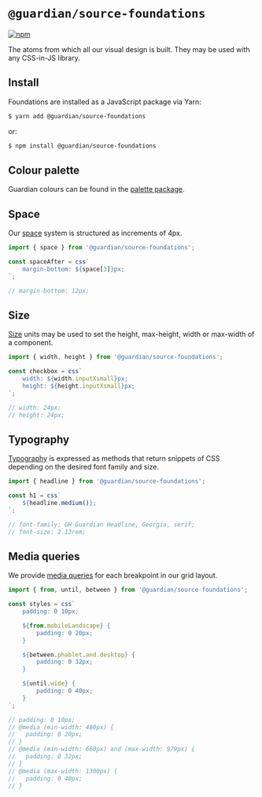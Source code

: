 # `@guardian/source-foundations`

[![npm](https://img.shields.io/npm/v/@guardian/source-foundations)](https://www.npmjs.com/package/@guardian/source-foundations)

The atoms from which all our visual design is built. They may be used with any CSS-in-JS library.

## Install

Foundations are installed as a JavaScript package via Yarn:

```sh
$ yarn add @guardian/source-foundations
```

or:

```sh
$ npm install @guardian/source-foundations
```

## Colour palette

Guardian colours can be found in the [palette package](https://guardian.github.io/source/?path=packages-source-foundations-palette--page).

## Space

Our [space](https://guardian.github.io/source/?path=/story/packages-source-foundations-space--page) system is structured as increments of 4px.

```js
import { space } from '@guardian/source-foundations';

const spaceAfter = css`
    margin-bottom: ${space[3]}px;
`;

// margin-bottom: 12px;
```

## Size

[Size](https://guardian.github.io/source/?path=/story/packages-source-foundations-size--page) units may be used to set the height, max-height, width or max-width of a component.

```js
import { width, height } from '@guardian/source-foundations';

const checkbox = css`
    width: ${width.inputXsmall}px;
    height: ${height.inputXsmall}px;
`;

// width: 24px;
// height: 24px;
```

## Typography

[Typography](https://guardian.github.io/source/?path=/story/packages-source-foundations-typography--page) is expressed as methods that return snippets of CSS depending on the desired font family and size.

```js
import { headline } from '@guardian/source-foundations';

const h1 = css`
    ${headline.medium()};
`;

// font-family: GH Guardian Headline, Georgia, serif;
// font-size: 2.13rem;
```

## Media queries

We provide [media queries](https://guardian.github.io/source/?path=/story/packages-source-foundations-media-queries--page) for each breakpoint in our grid layout.

```js
import { from, until, between } from '@guardian/source-foundations';

const styles = css`
    padding: 0 10px;

    ${from.mobileLandscape} {
        padding: 0 20px;
    }

    ${between.phablet.and.desktop} {
        padding: 0 32px;
    }

    ${until.wide} {
        padding: 0 40px;
    }
`;

// padding: 0 10px;
// @media (min-width: 480px) {
//   padding: 0 20px;
// }
// @media (min-width: 660px) and (max-width: 979px) {
//   padding: 0 32px;
// }
// @media (max-width: 1300px) {
//   padding: 0 40px;
// }
```
